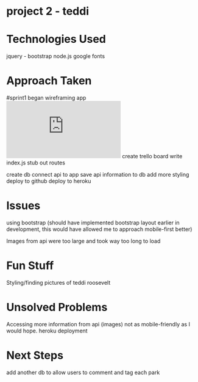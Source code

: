 # project 2 - teddi
 

# Technologies Used
jquery - bootstrap
node.js
google fonts

# Approach Taken

#sprint1
began wireframing app
![alt text](http://readme-img/NPS-wireframe.pdf)
create trello board
write index.js
stub out routes

create db
connect api to app
save api information to db
add more styling
deploy to github
deploy to heroku

# Issues
using bootstrap (should have implemented bootstrap layout earlier in development, this would have allowed me to approach mobile-first better)

Images from api were too large and took way too long to load


# Fun Stuff
Styling/finding pictures of teddi roosevelt 

# Unsolved Problems
Accessing more information from api (images)
not as mobile-friendly as I would hope. 
heroku deployment

# Next Steps
add another db to allow users to comment and tag each park
